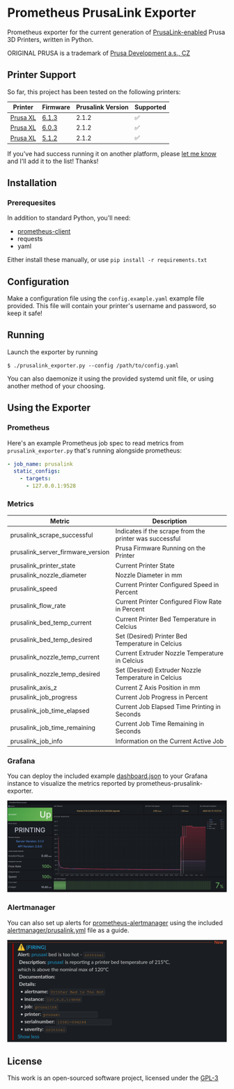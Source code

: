 # Prometheus PrusaLink Exporter

Prometheus exporter for the current generation of [PrusaLink-enabled](https://github.com/prusa3d/Prusa-Link-Web) Prusa 3D Printers, written in Python.

ORIGINAL PRUSA is a trademark of [Prusa Development a.s., CZ](https://www.prusa3d.com/en/page/about-us_77/)

## Printer Support

So far, this project has been tested on the following printers:

| Printer                                                        | Firmware                                                                        | Prusalink Version | Supported          |
| -------------------------------------------------------------- | ------------------------------------------------------------------------------- | ----------------- | ------------------ |
| [Prusa XL](https://www.prusa3d.com/product/original-prusa-xl/) | [6.1.3](https://github.com/prusa3d/Prusa-Firmware-Buddy/releases/tag/v6.1.3)    | 2.1.2             | :white_check_mark: |
| [Prusa XL](https://www.prusa3d.com/product/original-prusa-xl/) | [6.0.3](https://github.com/prusa3d/Prusa-Firmware-Buddy/releases/tag/v6.0.3)    | 2.1.2             | :white_check_mark: |
| [Prusa XL](https://www.prusa3d.com/product/original-prusa-xl/) | [5.1.2](https://github.com/prusa3d/Prusa-Firmware-Buddy/releases/tag/v5.1.2)    | 2.1.2             | :white_check_mark: |

If you've had success running it on another platform, please [let me know](https://github.com/mmanjos/prometheus-prusalink-exporter/issues/new) and I'll add it to the list! Thanks!

## Installation

### Prerequesites

In addition to standard Python, you'll need:

- [prometheus-client](https://github.com/prometheus/client_python)
- requests
- yaml

Either install these manually, or use `pip install -r requirements.txt`

## Configuration

Make a configuration file using the `config.example.yaml` example file provided. This file will contain your printer's username and password, so keep it safe!

## Running

Launch the exporter by running

```shell
$ ./prusalink_exporter.py --config /path/to/config.yaml
```

You can also daemonize it using the provided systemd unit file, or using another method of your choosing.

## Using the Exporter

### Prometheus

Here's an example Prometheus job spec to read metrics from `prusalink_exporter.py` that's running alongside prometheus:

```YAML
- job_name: prusalink
  static_configs:
    - targets:
      - 127.0.0.1:9528
```

### Metrics

| Metric                            | Description                                             |
| --------------------------------- | ------------------------------------------------------- |
| prusalink_scrape_successful       | Indicates if the scrape from the printer was successful |
| prusalink_server_firmware_version | Prusa Firmware Running on the Printer                   |
| prusalink_printer_state           | Current Printer State                                   |
| prusalink_nozzle_diameter         | Nozzle Diameter in mm                                   |
| prusalink_speed                   | Current Printer Configured Speed in Percent             |
| prusalink_flow_rate               | Current Printer Configured Flow Rate in Percent         |
| prusalink_bed_temp_current        | Current Printer Bed Temperature in Celcius              |
| prusalink_bed_temp_desired        | Set (Desired) Printer Bed Temperature in Celcius        |
| prusalink_nozzle_temp_current     | Current Extruder Nozzle Temperature in Celcius          |
| prusalink_nozzle_temp_desired     | Set (Desired) Extruder Nozzle Temperature in Celcius    |
| prusalink_axis_z                  | Current Z Axis Position in mm                           |
| prusalink_job_progress            | Current Job Progress in Percent                         |
| prusalink_job_time_elapsed        | Current Job Elapsed Time Printing in Seconds            |
| prusalink_job_time_remaining      | Current Job Time Remaining in Seconds                   |
| prusalink_job_info                | Information on the Current Active Job                   |

### Grafana

You can deploy the included example [dashboard.json](grafana/dashboard.json) to your Grafana instance to visualize the metrics reported by prometheus-prusalink-exporter.

![Example Grafana Dashboard](.github/images/grafana-screenshot.png)

### Alertmanager

You can also set up alerts for [prometheus-alertmanager](https://github.com/prometheus/alertmanager) using the included [alertmanager/prusalink.yml](alertmanager/prusalink.yml) file as a guide.

![Example Alertmanager Alert](.github/images/alertmanager-screenshot.png)

## License

This work is an open-sourced software project, licensed under the [GPL-3](LICENSE)
